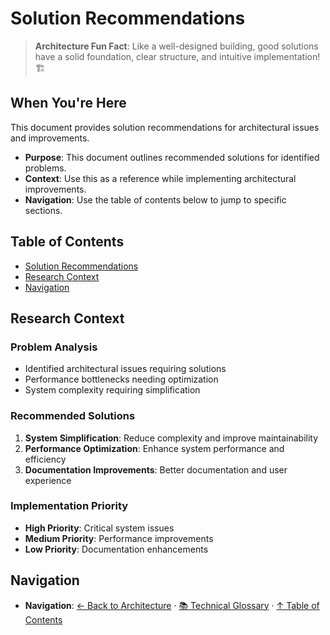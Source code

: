 # Solution Recommendations

> **Architecture Fun Fact**: Like a well-designed building, good solutions have a solid foundation, clear structure, and intuitive implementation! 🏗️

## When You're Here

This document provides solution recommendations for architectural issues and improvements.

* **Purpose**: This document outlines recommended solutions for identified problems.
* **Context**: Use this as a reference while implementing architectural improvements.
* **Navigation**: Use the table of contents below to jump to specific sections.

## Table of Contents

* [Solution Recommendations](#solution-recommendations)
* [Research Context](#research-context)
* [Navigation](#navigation)

## Research Context

### Problem Analysis

* Identified architectural issues requiring solutions
* Performance bottlenecks needing optimization
* System complexity requiring simplification

### Recommended Solutions

1. **System Simplification**: Reduce complexity and improve maintainability
2. **Performance Optimization**: Enhance system performance and efficiency
3. **Documentation Improvements**: Better documentation and user experience

### Implementation Priority

* **High Priority**: Critical system issues
* **Medium Priority**: Performance improvements
* **Low Priority**: Documentation enhancements

## Navigation

* **Navigation**: [← Back to Architecture](../README.md) · [📚 Technical Glossary](../../../GLOSSARY.md) · [↑ Table of Contents](#solution-recommendations)
